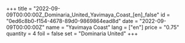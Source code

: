 +++
title = "2022-09-09T00:00:00Z_Dominaria_United_Yavimaya_Coast_[en]_false"
id = "0ed6c8b0-f154-4678-89d0-9869864ead8d"
date = "2022-09-09T00:00:00Z"
name = "Yavimaya Coast"
lang = ["en"]
price = "0.75"
quantity = 4
foil = false
set = "Dominaria United"
+++
